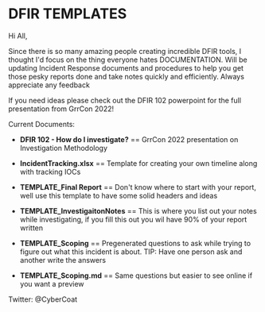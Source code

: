 # DFIR TEMPLATES

Hi All,

Since there is so many amazing people creating incredible DFIR tools, I thought I'd focus on the thing everyone hates DOCUMENTATION. Will be updating Incident Response documents
and procedures to help you get those pesky reports done and take notes quickly and efficiently. Always appreciate any feedback

If you need ideas please check out the DFIR 102 powerpoint for the full presentation from GrrCon 2022!

Current Documents:

* **DFIR 102 - How do I investigate?** == GrrCon 2022 presentation on Investigation Methodology

* **IncidentTracking.xlsx** == Template for creating your own timeline along with tracking IOCs

* **TEMPLATE_Final Report** == Don't know where to start with your report, well use this template to have some solid headers and ideas

* **TEMPLATE_InvestigaitonNotes** == This is where you list out your notes while investigating, if you fill this out you wil have 90% of your report written

* **TEMPLATE_Scoping** == Pregenerated questions to ask while trying to figure out what this incident is about. TIP: Have one person ask and another write the answers

* **TEMPLATE_Scoping.md** == Same questions but easier to see online if you want a preview


Twitter: @CyberCoat
